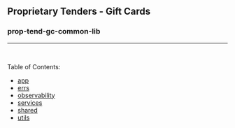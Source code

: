 ## Proprietary Tenders - Gift Cards
### prop-tend-gc-common-lib
---
<br>

Table of Contents:

* [app](app/README.md)
* [errs](errs/README.md)
* [observability](observability/README.md)
* [services](services/README.md)
* [shared](shared/README.md)
* [utils](utils/README.md)

 